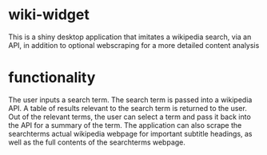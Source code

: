 # wiki-widget
  This is a shiny desktop application that imitates a wikipedia search, via an API, in addition to optional webscraping for a more detailed content analysis
# functionality
  The user inputs a search term. The search term is passed into a wikipedia API. A table of results relevant to the search term is returned to the user. Out of the relevant terms, the user can select a term and pass it back into the API for a summary of the term.
  The application can also scrape the searchterms actual wikipedia webpage for important subtitle headings, as well as the full contents of the searchterms webpage.
